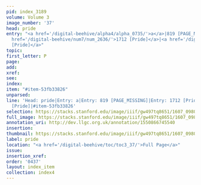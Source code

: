 ```yaml
---
pid: index_3189
volume: Volume 3
image_number: '37'
head: pride
entry: "<a href='/digital-beehive/alpha4/alpha_0735/'>a</a>|819 [PAGE_MISSING]|<a
  href='/digital-beehive/num7/num_2636/'>1712 [Pride]</a>|<a href='/digital-beehive/num11/num_3513/'>4818
  [Pride]</a>"
topic:
first_letter: P
page:
add:
xref:
see:
index:
item: "#item-53fb33826"
unparsed:
line: 'Head: pride|Entry: a|Entry: 819 [PAGE_MISSING]|Entry: 1712 [Pride]|Entry: 4818
  [Pride]|#item-53fb33826'
selection: https://stacks.stanford.edu/image/iiif/gw497tq8651/1607_0980/109,2319,697,158/full/0/default.jpg
full_image: https://stacks.stanford.edu/image/iiif/gw497tq8651/1607_0980/full/full/0/default.jpg
annotation_uri: http://dev.llgc.org.uk/annotation/1550866745540
insertion:
thumbnail: https://stacks.stanford.edu/image/iiif/gw497tq8651/1607_0980/109,2319,697,158/150,/0/default.jpg
label: pride
location: "<a href='/digital-beehive/toc/toc3_37/'>Full Page</a>"
issue:
insertion_xref:
order: '0437'
layout: index_item
collection: index4
---
```

